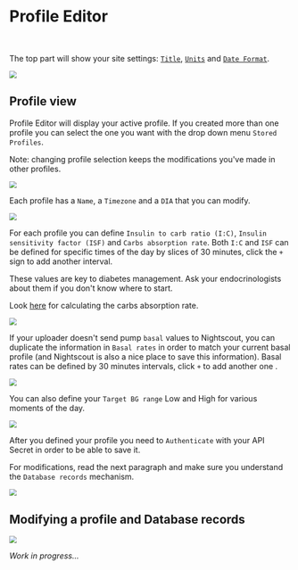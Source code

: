 # Profile Editor

</br>

The top part will show your site settings: [`Title`](../setup_variables/#custom_title-nightscout), [`Units`](../setup_variables/#display_units) and [`Date Format`](../setup_variables/#time_format-12). 

<img src="../img/Profile00.png" style="zoom:80%;" />

</br>

## Profile view

Profile Editor will display your active profile. If you created more than one profile you can select the one you want with the drop down menu `Stored Profiles`.

Note: changing profile selection keeps the modifications you've made in other profiles.

<img src="../img/Profile02.png" style="zoom:80%;" />

</br>

Each profile has a `Name`, a `Timezone` and a `DIA` that you can modify.

<img src="../img/Profile03.png" style="zoom:80%;" />

</br>

For each profile you can define `Insulin to carb ratio (I:C)`, `Insulin sensitivity factor (ISF)` and `Carbs absorption rate`.  Both `I:C` and `ISF` can be defined for specific times of the day by slices of 30 minutes, click the `+` sign to add another interval.

These values are key to diabetes management. Ask your endocrinologists about them if you don't know where to start.

Look [here](https://diyps.org/2014/05/29/determining-your-carbohydrate-absorption-rate-diyps-lessons-learned/) for calculating the carbs absorption rate. 

<img src="../img/Profile04.png" style="zoom:80%;" />

</br>

If your uploader doesn't send pump `basal` values to Nightscout, you can duplicate the information in `Basal rates` in order to match your current basal profile (and Nightscout is also a nice place to save this information). Basal rates can be defined by 30 minutes intervals, click `+` to add another one .

<img src="../img/Profile05.png" style="zoom:80%;" />

</br>

You can also define your `Target BG range` Low and High for various moments of the day.

<img src="../img/Profile06.png" style="zoom:80%;" />

</br>

After you defined your profile you need to `Authenticate` with your API Secret in order to be able to save it.

For modifications, read the next paragraph and make sure you understand the `Database records` mechanism.

<img src="../img/Profile07.png" style="zoom:80%;" />

</br>

## Modifying a profile and Database records

<img src="../img/Profile01.png" style="zoom:80%;" />

</br>

*Work in progress...*
